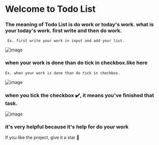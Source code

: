 # Welcome to Todo List

### The meaning of Todo List is do work or today's work. what is your today's work. first write and then do work.

     Ex. first write your work in input and add your list.

![image](https://github.com/user-attachments/assets/a876351a-ab87-4e9d-a14b-37bc70ca80a8)

### when your work is done than do tick in checkbox.like here

    Ex. when your work is done than do tick in checkbox.

![image](https://github.com/user-attachments/assets/0e243f15-f8a8-442a-98e5-50ac72e9b2f3)

###  when you tick the checkbox ✔️, it means you've **finished that task**.

![image](https://github.com/user-attachments/assets/b04146c4-8048-4305-bb4d-0db6539d89a9)



### it's very helpful because it's help for do your work

If you like the project, give it a star 🌟
